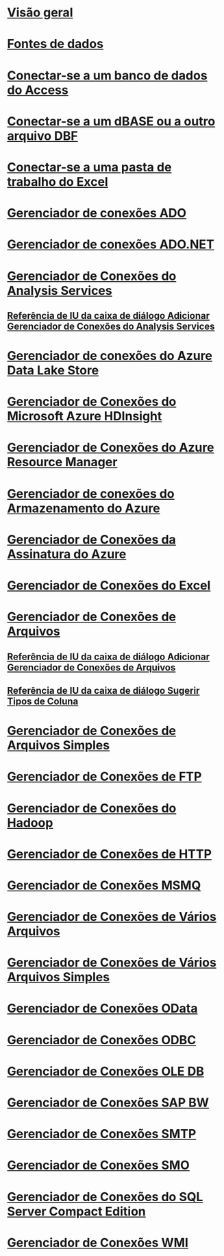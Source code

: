 # [Visão geral](integration-services-ssis-connections.md)  
# [Fontes de dados](data-sources.md)  
# [Conectar-se a um banco de dados do Access](connect-to-an-access-database.md)  
# [Conectar-se a um dBASE ou a outro arquivo DBF](connect-to-a-dbase-or-other-dbf-file.md)  
# [Conectar-se a uma pasta de trabalho do Excel](connect-to-an-excel-workbook.md)  
# [Gerenciador de conexões ADO](ado-connection-manager.md)  
# [Gerenciador de conexões ADO.NET](ado-net-connection-manager.md)  
# [Gerenciador de Conexões do Analysis Services](analysis-services-connection-manager.md)  
## [Referência de IU da caixa de diálogo Adicionar Gerenciador de Conexões do Analysis Services](add-analysis-services-connection-manager-dialog-box-ui-reference.md)  
# [Gerenciador de conexões do Azure Data Lake Store](azure-data-lake-store-connection-manager.md)  
# [Gerenciador de Conexões do Microsoft Azure HDInsight](azure-hdinsight-connection-manager.md)  
# [Gerenciador de Conexões do Azure Resource Manager](azure-resource-manager-connection-manager.md)  
# [Gerenciador de conexões do Armazenamento do Azure](azure-storage-connection-manager.md)  
# [Gerenciador de Conexões da Assinatura do Azure](azure-subscription-connection-manager.md)  
# [Gerenciador de Conexões do Excel](excel-connection-manager.md)  
# [Gerenciador de Conexões de Arquivos](file-connection-manager.md)  
## [Referência de IU da caixa de diálogo Adicionar Gerenciador de Conexões de Arquivos](add-file-connection-manager-dialog-box-ui-reference.md)  
## [Referência de IU da caixa de diálogo Sugerir Tipos de Coluna](suggest-column-types-dialog-box-ui-reference.md)  
# [Gerenciador de Conexões de Arquivos Simples](flat-file-connection-manager.md)  
# [Gerenciador de Conexões de FTP](ftp-connection-manager.md)  
# [Gerenciador de Conexões do Hadoop](hadoop-connection-manager.md)  
# [Gerenciador de Conexões de HTTP](http-connection-manager.md)  
# [Gerenciador de Conexões MSMQ](msmq-connection-manager.md)  
# [Gerenciador de Conexões de Vários Arquivos](multiple-files-connection-manager.md)  
# [Gerenciador de Conexões de Vários Arquivos Simples](multiple-flat-files-connection-manager.md)  
# [Gerenciador de Conexões OData](odata-connection-manager.md)  
# [Gerenciador de Conexões ODBC](odbc-connection-manager.md)  
# [Gerenciador de Conexões OLE DB](ole-db-connection-manager.md)  
# [Gerenciador de Conexões SAP BW](sap-bw-connection-manager.md)  
# [Gerenciador de Conexões SMTP](smtp-connection-manager.md)  
# [Gerenciador de Conexões SMO](smo-connection-manager.md)  
# [Gerenciador de Conexões do SQL Server Compact Edition](sql-server-compact-edition-connection-manager.md)  
# [Gerenciador de Conexões WMI](wmi-connection-manager.md)  
